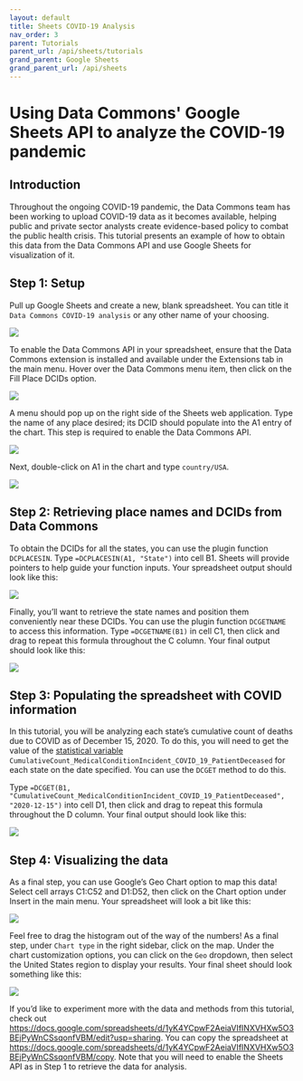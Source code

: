 ```yaml
---
layout: default
title: Sheets COVID-19 Analysis
nav_order: 3
parent: Tutorials
parent_url: /api/sheets/tutorials
grand_parent: Google Sheets
grand_parent_url: /api/sheets
---
```


# Using Data Commons' Google Sheets API to analyze the COVID-19 pandemic

## Introduction
Throughout the ongoing COVID-19 pandemic, the Data Commons team has been working to upload COVID-19 data as it becomes available, helping public and private sector analysts create evidence-based policy to combat the public health crisis. This tutorial presents an example of how to obtain this data from the Data Commons API and use Google Sheets for visualization of it.

## Step 1: Setup
Pull up Google Sheets and create a new, blank spreadsheet. You can title it `Data Commons COVID-19 analysis` or any other name of your choosing.

![](/assets/images/sheets/tutorials/sheets_covid_tutorial_1.png)

To enable the Data Commons API in your spreadsheet, ensure that the Data Commons extension is installed and available under the Extensions tab in the main menu. Hover over the Data Commons menu item, then click on the Fill Place DCIDs option.

![](/assets/images/sheets/tutorials/sheets_covid_tutorial_2.png)

A menu should pop up on the right side of the Sheets web application. Type the name of any place desired; its DCID should populate into the A1 entry of the chart. This step is required to enable the Data Commons API.

![](/assets/images/sheets/tutorials/sheets_covid_tutorial_3.png)

Next, double-click on A1 in the chart and type `country/USA`.

![](/assets/images/sheets/tutorials/sheets_covid_tutorial_4.png)

## Step 2: Retrieving place names and DCIDs from Data Commons
To obtain the DCIDs for all the states, you can use the plugin function `DCPLACESIN`. Type `=DCPLACESIN(A1, "State")` into cell B1. Sheets will provide pointers to help guide your function inputs. Your spreadsheet output should look like this:

![](/assets/images/sheets/tutorials/sheets_covid_tutorial_5.png)

Finally, you’ll want to retrieve the state names and position them conveniently near these DCIDs. You can use the plugin function `DCGETNAME` to access this information. Type `=DCGETNAME(B1)` in cell C1, then click and drag to repeat this formula throughout the C column. Your final output should look like this:

![](/assets/images/sheets/tutorials/sheets_covid_tutorial_6.png)

## Step 3: Populating the spreadsheet with COVID information
In this tutorial, you will be analyzing each state’s cumulative count of deaths due to COVID as of December 15, 2020. To do this, you will need to get the value of the [statistical variable](/glossary.html) `CumulativeCount_MedicalConditionIncident_COVID_19_PatientDeceased` for each state on the date specified. You can use the `DCGET` method to do this.

Type `=DCGET(B1, "CumulativeCount_MedicalConditionIncident_COVID_19_PatientDeceased", "2020-12-15")` into cell D1, then click and drag to repeat this formula throughout the D column. Your final output should look like this:

![](/assets/images/sheets/tutorials/sheets_covid_tutorial_7.png)

## Step 4: Visualizing the data
As a final step, you can use Google’s Geo Chart option to map this data! Select cell arrays C1:C52 and D1:D52, then click on the Chart option under Insert in the main menu. Your spreadsheet will look a bit like this:

![](/assets/images/sheets/tutorials/sheets_covid_tutorial_8.png)

Feel free to drag the histogram out of the way of the numbers! As a final step, under `Chart type` in the right sidebar, click on the map. Under the chart customization options, you can click on the `Geo` dropdown, then select the United States region to display your results. Your final sheet should look something like this:

![](/assets/images/sheets/tutorials/sheets_covid_tutorial_9.png)

If you’d like to experiment more with the data and methods from this tutorial, check out <https://docs.google.com/spreadsheets/d/1yK4YCpwF2AeiaVIfINXVHXw5O3BEjPyWnCSsqonfVBM/edit?usp=sharing>. You can copy the spreadsheet at <https://docs.google.com/spreadsheets/d/1yK4YCpwF2AeiaVIfINXVHXw5O3BEjPyWnCSsqonfVBM/copy>. Note that you will need to enable the Sheets API as in Step 1 to retrieve the data for analysis.

